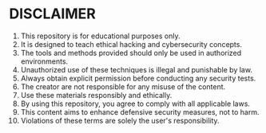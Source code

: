 # DISCLAIMER
1. This repository is for educational purposes only.
2. It is designed to teach ethical hacking and cybersecurity concepts.
3. The tools and methods provided should only be used in authorized environments.
4. Unauthorized use of these techniques is illegal and punishable by law.
5. Always obtain explicit permission before conducting any security tests.
6. The creator are not responsible for any misuse of the content.
7. Use these materials responsibly and ethically.
8. By using this repository, you agree to comply with all applicable laws.
9. This content aims to enhance defensive security measures, not to harm.
10. Violations of these terms are solely the user's responsibility.
